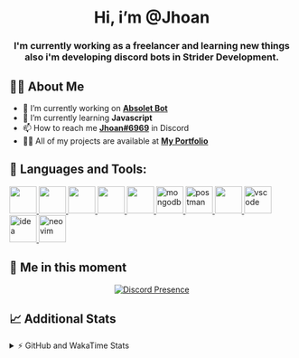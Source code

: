 <h1 align="center">Hi, i’m @Jhoan</h1>
<h3 align="center">I'm currently working as a freelancer and learning new things also i'm developing discord bots in Strider Development.</h3>

## 🙋‍♂️ About Me

- 🔭 I’m currently working on **[Absolet Bot](https://strider.cloud)**
- 🌱 I’m currently learning **Javascript**
- 📫 How to reach me **[Jhoan#6969](https://jhoan.monster/)** in Discord
- 👨‍💻 All of my projects are available at **[My Portfolio](https://jhoan.monster)**

## 🚀 Languages and Tools:
<p align="left"> 
    <a href="https://developer.mozilla.org/en-US/docs/Web/JavaScript" target="_blank"> <img src="https://img.icons8.com/color/48/000000/javascript.png" width="48" height="48"/> </a> 
    <a href="https://www.w3.org/html/" target="_blank"> <img src="https://img.icons8.com/color/48/000000/html-5.png" width="48" height="48"/> </a> 
    <a href="https://www.w3schools.com/css/" target="_blank"> <img src="https://img.icons8.com/color/48/000000/css3.png" width="48" height="48"/> </a> 
    <a href="https://getbootstrap.com" target="_blank"> <img src="https://img.icons8.com/color/48/000000/bootstrap.png" width="48" height="48"/> </a> 
    <a href="https://nodejs.org" target="_blank"> <img src="https://i.imgur.com/XX8lvL7.png" width="48" height="48"/> </a> 
    <a href="https://www.mongodb.com/" target="_blank"> <img src="https://i.imgur.com/nRtS3AN.png" alt="mongodb" width="48" height="48"/> </a> 
    <a href="https://postman.com" target="_blank"> <img src="https://www.vectorlogo.zone/logos/getpostman/getpostman-icon.svg" alt="postman" width="48" height="48"/> </a>   
    <a href="https://git-scm.com/" target="_blank"> <img src="https://img.icons8.com/color/48/000000/git.png" width="48" height="48"/> </a> 
    <a href="https://code.visualstudio.com" target="_blank" > <img src="https://upload.wikimedia.org/wikipedia/commons/thumb/9/9a/Visual_Studio_Code_1.35_icon.svg/2048px-Visual_Studio_Code_1.35_icon.svg.png" alt="vscode" width="48" height="48"> </a>
    <a href="https://www.jetbrains.com/es-es/idea/" target="_blank" > <img src="https://resources.jetbrains.com/storage/products/intellij-idea/img/meta/intellij-idea_logo_300x300.png" alt="idea" width="48" height="48"> </a>
    <a href="https://neovim.io" target="_blank"> <img src="https://icons.iconarchive.com/icons/papirus-team/papirus-apps/512/nvim-icon.png" alt="neovim" width="48" height="48"/> </a>
</p>
  
## 👤 Me in this moment
<p align="center">
    <a href="https://discord.com/users/852617426591154177" target="_blank" rel="nofollow">
        <img src="https://lanyard-profile-readme.vercel.app/api/852617426591154177?idleMessage=Probably%20coding%20Absolet..." alt="Discord Presence" align="center">
    </a>
</p>

## 📈 Additional Stats
<details>
    <summary>⚡ GitHub and WakaTime Stats</summary>
    <br/>

<!--START_SECTION:waka-->
![Code Time](http://img.shields.io/badge/Code%20Time-200%20hrs%2016%20mins-blue)

**🐱 My GitHub Data** 

> 🏆 569 Contributions in the Year 2022
 > 
> 📦 45.7 kB Used in GitHub's Storage 
 > 
> 💼 Opted to Hire
 > 
> 📜 4 Public Repositories 
 > 
> 🔑 16 Private Repositories  
 > 
**I'm an Early 🐤** 

```text
🌞 Morning    54 commits     ██░░░░░░░░░░░░░░░░░░░░░░░   9.8% 
🌆 Daytime    232 commits    ██████████░░░░░░░░░░░░░░░   42.11% 
🌃 Evening    231 commits    ██████████░░░░░░░░░░░░░░░   41.92% 
🌙 Night      34 commits     █░░░░░░░░░░░░░░░░░░░░░░░░   6.17%

```
📅 **I'm Most Productive on Saturday** 

```text
Monday       72 commits     ███░░░░░░░░░░░░░░░░░░░░░░   13.07% 
Tuesday      91 commits     ████░░░░░░░░░░░░░░░░░░░░░   16.52% 
Wednesday    93 commits     ████░░░░░░░░░░░░░░░░░░░░░   16.88% 
Thursday     44 commits     ██░░░░░░░░░░░░░░░░░░░░░░░   7.99% 
Friday       65 commits     ███░░░░░░░░░░░░░░░░░░░░░░   11.8% 
Saturday     115 commits    █████░░░░░░░░░░░░░░░░░░░░   20.87% 
Sunday       71 commits     ███░░░░░░░░░░░░░░░░░░░░░░   12.89%

```


📊 **This Week I Spent My Time On** 

```text
⌚︎ Time Zone: America/Bogota

💬 Programming Languages: 
JavaScript               24 hrs 53 mins      ███████████████░░░░░░░░░░   63.2% 
EJS                      5 hrs 48 mins       ███░░░░░░░░░░░░░░░░░░░░░░   14.75% 
Markdown                 4 hrs 47 mins       ███░░░░░░░░░░░░░░░░░░░░░░   12.18% 
JSON                     1 hr 23 mins        █░░░░░░░░░░░░░░░░░░░░░░░░   3.54% 
YAML                     32 mins             ░░░░░░░░░░░░░░░░░░░░░░░░░   1.35%

🔥 Editors: 
VS Code                  39 hrs 10 mins      ████████████████████████░   99.45% 
Neovim                   12 mins             ░░░░░░░░░░░░░░░░░░░░░░░░░   0.55%

🐱‍💻 Projects: 
Fium Web                 13 hrs 19 mins      ████████░░░░░░░░░░░░░░░░░   33.85% 
absolet-guide            9 hrs 4 mins        █████░░░░░░░░░░░░░░░░░░░░   23.05% 
Strider System           7 hrs 25 mins       ████░░░░░░░░░░░░░░░░░░░░░   18.84% 
Strider-System           2 hrs 59 mins       ██░░░░░░░░░░░░░░░░░░░░░░░   7.59% 
Cloudly                  1 hr 35 mins        █░░░░░░░░░░░░░░░░░░░░░░░░   4.05%

💻 Operating System: 
Linux                    39 hrs 23 mins      █████████████████████████   100.0%

```

**I Mostly Code in JavaScript** 

```text
JavaScript               13 repos            █████████████████░░░░░░░░   68.42% 
Java                     2 repos             ██░░░░░░░░░░░░░░░░░░░░░░░   10.53% 
SCSS                     1 repo              █░░░░░░░░░░░░░░░░░░░░░░░░   5.26% 
TypeScript               1 repo              █░░░░░░░░░░░░░░░░░░░░░░░░   5.26% 
Shell                    1 repo              █░░░░░░░░░░░░░░░░░░░░░░░░   5.26%

```



 Last Updated on 13/06/2022 16:59:25 UTC
<!--END_SECTION:waka-->
</details>
